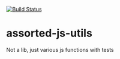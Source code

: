 [![Build Status](https://travis-ci.org/dbrockman/assorted-js-utils.svg?branch=master)](https://travis-ci.org/dbrockman/assorted-js-utils)

# assorted-js-utils

Not a lib, just various js functions with tests

